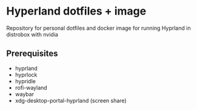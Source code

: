 # Hyperland dotfiles + image

Repository for personal dotfiles and docker image for running Hyprland in distrobox with nvidia

## Prerequisites

- hyprland
- hyprlock
- hypridle
- rofi-wayland
- waybar
- xdg-desktop-portal-hyprland (screen share)

